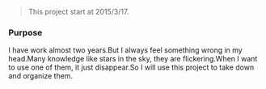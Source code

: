 > This project start at 2015/3/17.

### Purpose

I have work almost two years.But I always feel something wrong in my head.Many knowledge like stars in the sky, they are flickering.When I want to use one of them, it just disappear.So I will use this project to take down and organize them.